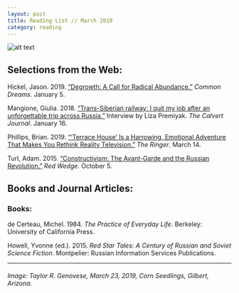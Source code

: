 ```yaml
---
layout: post
title: Reading List // March 2019
category: reading
---
```


![alt text](https://trgenovese.github.io/blog/images/mar19reading.jpg)

## Selections from the Web:
Hickel, Jason. 2019. [“Degrowth: A Call for Radical Abundance.”](https://www.commondreams.org/views/2019/01/05/degrowth-call-radical-abundance?fbclid=IwAR101L-lNPG25sI7jJsuUe0sSgCX43Kc0dx12_qlVAzOvLULbVA4sJ7VC4k) *Common Dreams*. January 5.

Mangione, Giulia. 2018. [“Trans-Siberian railway: I quit my job after an unforgettable trip across Russia.”](https://www.calvertjournal.com/features/show/9483/trans-siberian-railway-journey-documentary-photography) Interview by Liza Premiyak. *The Calvert Journal*. January 16.

Phillips, Brian. 2019. [“‘Terrace House’ Is a Harrowing, Emotional Adventure That Makes You Rethink Reality Television.”](https://www.theringer.com/tv/2019/3/14/18264896/terrace-house-netflix-reality-tv) *The Ringer*. March 14.

Turl, Adam. 2015. [“Constructivism: The Avant-Garde and the Russian Revolution.”](http://www.redwedgemagazine.com/online-issue/constructivism-notes-on-art-revolution?fbclid=IwAR0wJH33_SH9QR9HEPdqyGfBbzL-CFtGHpXIbn3rNa1TI22UWgbZX8XGapg) *Red Wedge*. October 5.

## Books and Journal Articles:

### Books:
de Certeau, Michel. 1984. *The Practice of Everyday Life*. Berkeley: University of California Press.

Howell, Yvonne (ed.). 2015. *Red Star Tales: A Century of Russian and Soviet Science Fiction*. Montpelier: Russian Information Services Publications.

___
###### Image: Taylor R. Genovese, March 23, 2019, Corn Seedlings, Gilbert, Arizona.
